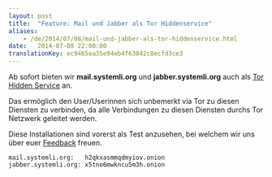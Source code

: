 ```yaml
---
layout: post
title:  "Feature: Mail und Jabber als Tor Hiddenservice"
aliases:
    - /de/2014/07/08/mail-und-jabber-als-tor-hiddenservice.html
date:   2014-07-08 22:00:00
translationKey: ec9465ea35e94eb4f63042c8ecfd3ce3
---
```

Ab sofort bieten wir **mail.systemli.org** und **jabber.systemli.org** auch als 
[Tor Hidden Service](https://de.wikipedia.org/wiki/Tor_%28Netzwerk%29#Versteckte_Dienste) an.

Das ermöglich den User/Userinnen sich unbemerkt via Tor zu diesen Diensten zu verbinden, da alle Verbindungen zu diesen 
Diensten durchs Tor Netzwerk geleitet werden.

Diese Installationen sind vorerst als Test anzusehen, bei welchem wir uns über euer [Feedback](support@systemli.org) 
freuen.

```
mail.systemli.org:   h2qkxasmmqdmyiov.onion
jabber.systemli.org: x5tno6mwkncu5m3h.onion
```


